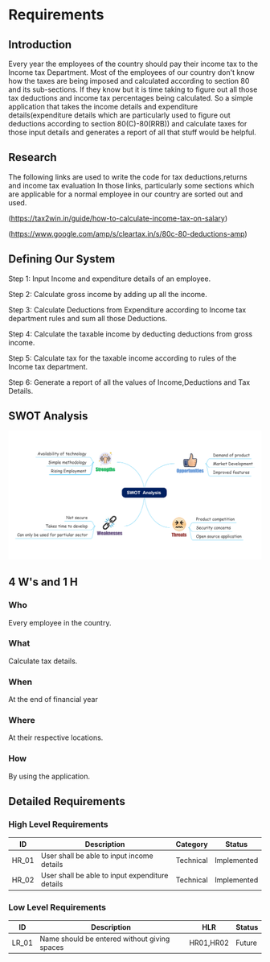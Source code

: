 # Requirements

## Introduction

Every year the employees of the country should pay their income tax to the Income tax Department. Most of the employees of our country don't know how the taxes are being imposed and calculated according to section 80 and its sub-sections. If they know but it is time taking to  figure out all those tax deductions and income tax percentages being calculated. So a simple application that takes the income details and expenditure details(expenditure details which are particularly used to figure out deductions according to section 80(C)-80(RRB)) and calculate taxes for those input details and generates a report of all that stuff would be helpful.

## Research 

The following links are used to write the code for tax deductions,returns and income tax evaluation
In those links, particularly some sections which are applicable for a normal employee in our country are sorted out and used.

(https://tax2win.in/guide/how-to-calculate-income-tax-on-salary)

(https://www.google.com/amp/s/cleartax.in/s/80c-80-deductions-amp)

## Defining Our System

Step 1: Input Income and expenditure details of an employee.

Step 2: Calculate gross income by adding up all the income.

Step 3: Calculate Deductions from Expenditure according to Income tax department rules and sum all those Deductions.

Step 4: Calculate the taxable income by deducting deductions from gross income.

Step 5: Calculate tax for the taxable income according to rules of the Income tax department.

Step 6: Generate a report of all the values of Income,Deductions and Tax Details.

## SWOT Analysis

![swot](https://github.com/261705/Miniproject_261705/blob/main/1_Requirements/Software%20SWOT%20Analysis.png)

## 4 W's and 1 H

### Who 

Every employee in the country.

### What 

Calculate tax details.

### When 

At the end of financial year

### Where 

At their respective locations.

### How 

By using the application.

## Detailed Requirements 

### High Level Requirements

| ID | Description | Category | Status |
|----|-------------|----------|--------|
|HR_01|User shall be able to input income details | Technical | Implemented |
|HR_02|User shall be able to input expenditure details | Technical | Implemented |
 ### Low Level Requirements
 
 | ID | Description | HLR | Status |
 |----|-------------|-----------|--------|
 |LR_01|Name should be entered without giving spaces | HR01,HR02 | Future |
